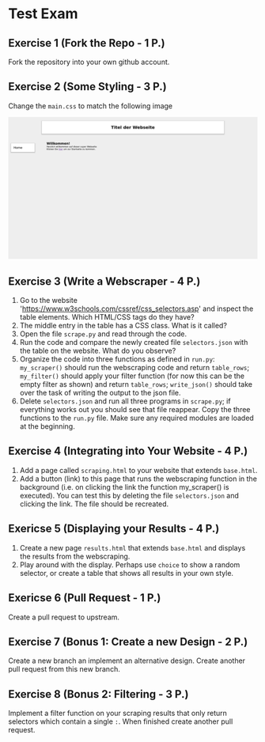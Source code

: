 # Test Exam

## Exercise 1 (Fork the Repo - 1 P.)

Fork the repository into your own github account.

## Exercise 2 (Some Styling - 3 P.)

Change the `main.css` to match the following image

![index.png](index.png)

## Exercise 3 (Write a Webscraper - 4 P.)

1. Go to the website 'https://www.w3schools.com/cssref/css_selectors.asp' and
   inspect the table elements. Which HTML/CSS tags do they have?
2. The middle entry in the table has a CSS class. What is it called?
3. Open the file `scrape.py` and read through the code.
3. Run the code and compare the newly created file `selectors.json` with the
   table on the website. What do you observe?
4. Organize the code into three functions as defined in `run.py`:
   `my_scraper()` should run the webscraping code and return `table_rows`;
   `my_filter()` should apply your filter function (for now this can be the
   empty filter as shown) and return `table_rows`; `write_json()` should take
   over the task of writing the output to the json file.
5. Delete `selectors.json` and run all three programs in `scrape.py`; if
   everything works out you should see that file reappear. Copy the three
   functions to the `run.py` file. Make sure any required modules are loaded at
   the beginning.


## Exercise 4 (Integrating into Your Website - 4 P.)

1. Add a page called `scraping.html` to your website that extends `base.html`.
1. Add a button (link) to this page that runs the webscraping function in the
   background (i.e. on  clicking the link the function my_scraper() is
   executed). You can test this by deleting the file `selectors.json` and
   clicking the link. The file should be recreated.


## Exericse 5 (Displaying your Results - 4 P.)

1. Create a new page `results.html` that extends `base.html` and displays the
   results from the webscraping.
1. Play around with the display. Perhaps use `choice` to show a random
   selector, or create a table that shows all results in your own style.


## Exericse 6 (Pull Request - 1 P.)

Create a pull request to upstream.

## Exercise 7 (Bonus 1: Create a new Design - 2 P.)

Create a new branch an implement an alternative design. Create another pull
request from this new branch.

## Exercise 8 (Bonus 2: Filtering - 3 P.)
Implement a filter function on your scraping results that only return selectors
which contain a single `:`. When finished create another pull request.
